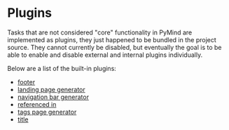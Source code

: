 <!-- :nav: -->

# Plugins
Tasks that are not considered "core" functionality in PyMind are implemented as plugins, they just happened to be
bundled in the project source. They cannot currently be disabled, but eventually the goal is to be able to enable and
disable external and internal plugins individually.

Below are a list of the built-in plugins:

- [footer](footer)
- [landing page generator](landing-page)
- [navigation bar generator](navigation-bar)
- [referenced in](referenced-in)
- [tags page generator](tags)
- [title](title)
